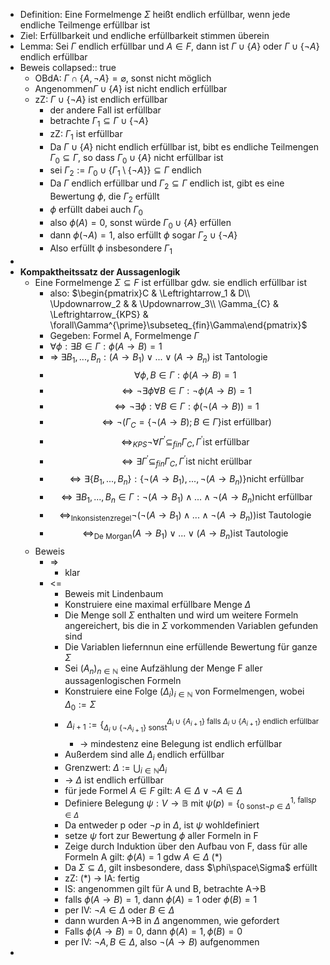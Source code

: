 - Definition: Eine Formelmenge $\Sigma$ heißt endlich erfüllbar, wenn jede endliche Teilmenge erfüllbar ist
- Ziel: Erfüllbarkeit und endliche erfüllbarkeit stimmen überein
- Lemma: Sei $\Gamma$ endlich erfüllbar und $A\in F$, dann ist $\Gamma\cup\left\lbrace A\right\rbrace$ oder $\Gamma\cup\left\lbrace\neg A\right\rbrace$ endlich erfüllbar
- Beweis
  collapsed:: true
	- OBdA: $\Gamma\cap\left\lbrace A,\neg A\right\rbrace=\varnothing$, sonst nicht möglich
	- Angenommen$\Gamma\cup\left\lbrace A\right\rbrace$ ist nicht endlich erfüllbar
	- zZ: $\Gamma\cup\left\lbrace\neg A\right\rbrace$ ist endlich erfüllbar
		- der andere Fall ist erfüllbar
		- betrachte $\Gamma_1\subseteq\Gamma\cup\left\lbrace\neg A\right\rbrace$
		- zZ: $\Gamma_1$ ist erfüllbar
		- Da $\Gamma\cup\left\lbrace A\right\rbrace$ nicht endlich erfüllbar ist, bibt es endliche Teilmengen $\Gamma_0\subseteq\Gamma$, so dass $\Gamma_0\cup\left\lbrace A\right\rbrace$ nicht erfüllbar ist
		- sei $\Gamma_2:=\Gamma_0\cup\left\lbrace\Gamma_1\setminus\left\lbrace\neg A\right\rbrace\right\rbrace\subseteq\Gamma$ endlich
		- Da $\Gamma$ endlich erfüllbar und $\Gamma_2\subseteq\Gamma$ endlich ist, gibt es eine Bewertung $\phi$, die $\Gamma_2$ erfüllt
		- $\phi$ erfüllt dabei auch $\Gamma_0$
		- also $\phi\left(A\right)=0$, sonst würde $\Gamma_0\cup\left\lbrace A\right\rbrace$ erfüllen
		- dann $\phi\left(\neg A\right)=1$, also erfüllt $\phi$ sogar $\Gamma_2\cup\left\lbrace\neg A\right\rbrace$
		- Also erfüllt $\phi$ insbesondere $\Gamma_1$
-
- **Kompaktheitssatz der Aussagenlogik**
	- Eine Formelmenge $\Sigma\subseteq F$ ist erfüllbar gdw. sie endlich erfüllbar ist
		- also: $\begin{pmatrix}C & \Leftrightarrow_1 & D\\ \Updownarrow_2 &  & \Updownarrow_3\\ \Gamma_{C} & \Leftrightarrow_{KPS} & \forall\Gamma^{\prime}\subseteq_{fin}\Gamma\end{pmatrix}$
		- Gegeben: Formel A, Formelmenge $\Gamma$
		- $\forall\phi:\exists B\in\Gamma:\phi\left(A\rightarrow B\right)=1$
		- => $\exists B_1,...,B_{n}:\left(A\rightarrow B_1\right)\lor...\lor\left(A\rightarrow B_{n}\right)$ ist Tantologie
		- $$\forall\phi,B\in\Gamma:\phi\left(A\rightarrow B\right)=1$$
		- $$\Leftrightarrow\neg\exists\phi\forall B\in\Gamma:\neg\phi\left(A\rightarrow B\right)=1$$
		- $$\Leftrightarrow\neg\exists\phi:\forall B\in\Gamma:\phi\left(\neg\left(A\rightarrow B\right)\right)=1$$
		- $$\Leftrightarrow\neg\left(\Gamma_{C}=\left\lbrace\neg\left(A\rightarrow B\right);B\in\Gamma\right\rbrace\text{ist erfüllbar}\right)$$
		- $$\Leftrightarrow_{KPS}\neg\forall\Gamma^{\prime}\subseteq_{fin}\Gamma_{C},\Gamma^{\prime}\text{ist erfüllbar}$$
		- $$\Leftrightarrow\exists\Gamma^{\prime}\subseteq_{fin}\Gamma_{C},\Gamma^{\prime}\text{ist nicht erüllbar}$$
		- $$\Leftrightarrow\exists\left\lbrace B_1,...,B_{n}\right\rbrace:\left\lbrace\neg\left(A\rightarrow B_1\right),...,\neg\left(A\rightarrow B_{n}\right)\right\rbrace\text{nicht erfüllbar}$$
		- $$\Leftrightarrow\exists B_1,...,B_{n}\in\Gamma:\neg\left(A\rightarrow B_1\right)\land...\land\neg\left(A\rightarrow B_{n}\right)\text{nicht erfüllbar}$$
		- $$\Leftrightarrow_{\text{Inkonsistenzregel}}\neg\left(\neg\left(A\rightarrow B_1\right)\land...\land\neg\left(A\rightarrow B_{n}\right)\right)\text{ist Tautologie}$$
		- $$\Leftrightarrow_{\text{De Morgan}}\left(A\rightarrow B_1\right)\lor...\lor\left(A\rightarrow B_{n}\right)\text{ist Tautologie}$$
	- Beweis
		- =>
			- klar
		- <=
			- Beweis mit Lindenbaum
			- Konstruiere eine maximal erfüllbare Menge $\Delta$
			- Die Menge soll $\Sigma$ enthalten und wird um weitere Formeln angereichert, bis die in $\Sigma$ vorkommenden Variablen gefunden sind
			- Die Variablen liefernnun eine erfüllende Bewertung für ganze $\Sigma$
			- Sei $\left(A_{n}\right)_{n\in\mathbb{N}}$ eine Aufzählung der Menge F aller aussagenlogischen Formeln
			- Konstruiere eine Folge $\left(\Delta_{i}\right)_{i\in\mathbb{N}}$ von Formelmengen, wobei $\Delta_0:=\Sigma$
			- $$\Delta_{i+1}:=\left\lbrace_{\Delta_{i}\cup\left\lbrace\neg A_{i+1}\right\rbrace\text{ sonst}}^{\Delta_{i}\cup\left\lbrace A_{i+1}\right\rbrace\text{ falls }\Delta_{i}\cup\left\lbrace A_{i+1}\right\rbrace\text{ endlich erfüllbar}}\right.$$
				- -> mindestenz eine Belegung ist endlich erfüllbar
			- Außerdem sind alle $\Delta_{i}$ endlich erfüllbar
			- Grenzwert: $\Delta:=\bigcup_{i\in\mathbb{N}}\Delta_{i}$
			- -> $\Delta$ ist endlich erfüllbar
			- für jede Formel $A\in F$ gilt: $A\in\Delta\lor\neg A\in\Delta$
			- Definiere Belegung $\psi:V\rightarrow\mathbb{B}$ mit $\psi\left(p\right)=\left\lbrace_{0\text{ sonst}\neg p\in\Delta}^{1\text{, falls}p\in\Delta}\right.$
			- Da entweder p oder $\neg p$ in $\Delta$, ist $\psi$ wohldefiniert
			- setze $\psi$ fort zur Bewertung $\phi$ aller Formeln in F
			- Zeige durch Induktion über den Aufbau von F, dass für alle Formeln A gilt: $\phi\left(A\right)=1$ gdw $A\in\Delta$ (*)
			- Da $\Sigma\subseteq\Delta$, gilt insbesondere, dass $\phi\space\Sigma$ erfüllt
			- zZ: (*) -> IA: fertig
			- IS: angenommen gilt für A und B, betrachte A->B
			- falls $\phi\left(A\rightarrow B\right)=1$, dann $\phi\left(A\right)=1$ oder $\phi\left(B\right)=1$
			- per IV: $\neg A\in\Delta$ oder $B\in\Delta$
			- dann wurden A->B in $\Delta$ angenommen, wie gefordert
			- Falls $\phi\left(A\rightarrow B\right)=0$, dann $\phi\left(A\right)=1,\phi\left(B\right)=0$
			- per IV: $\neg A,B\in\Delta$, also $\neg\left(A\rightarrow B\right)$ aufgenommen
-